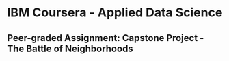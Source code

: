 # IBM Coursera - Applied Data Science

## Peer-graded Assignment: Capstone Project - The Battle of Neighborhoods
